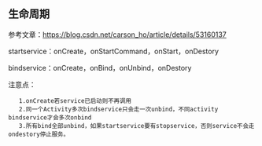 ## 生命周期
参考文章：https://blog.csdn.net/carson_ho/article/details/53160137

startservice：onCreate，onStartCommand，onStart，onDestory

bindservice：onCreate，onBind，onUnbind，onDestory

注意点：   
       
       1.onCreate若service已启动则不再调用
       2.同一个Activity多次bindservice只会走一次unbind，不同activity bindservice才会多次onbind
       3.所有bind全部unbind，如果startservice要有stopservice，否则service不会走ondestory停止服务。
       
### 
